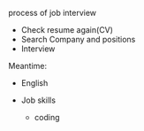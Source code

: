 process of job interview



- Check resume again(CV)
- Search Company and positions
- Interview

Meantime:

- English

- Job  skills

  - coding

    















